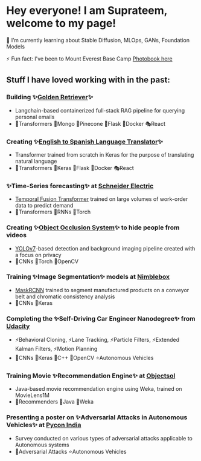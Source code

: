 # Hey everyone! I am Suprateem, welcome to my page!

🌱 I’m currently learning about Stable Diffusion, MLOps, GANs, Foundation Models

⚡ Fun fact: I've been to Mount Everest Base Camp [Photobook here](http://tinyurl.com/everest-photobook)

## Stuff I have loved working with in the past:

### Building ✨[Golden Retriever](https://github.com/suprateembanerjee/Golden-Retriever)✨
- Langchain-based containerized full-stack RAG pipeline for querying personal emails
- 🚀Transformers 🍃Mongo 🍃Pinecone 🔭Flask 🔭Docker 🎭React
  
### Creating ✨[English to Spanish Language Translator](https://github.com/suprateembanerjee/English-Spanish-Translator)✨
- Transformer trained from scratch in Keras for the purpose of translating natural language
- 🚀Transformers 🚀Keras 🔭Flask 🔭Docker 🎭React
  
### ✨Time-Series forecasting✨ at [Schneider Electric](www.se.com)
- [Temporal Fusion Transformer](https://blog.research.google/2021/12/interpretable-deep-learning-for-time.html) trained on large volumes of work-order data to predict demand
- 🚀Transformers 🚀RNNs 🚀Torch

### Creating ✨[Object Occlusion System](https://github.com/suprateembanerjee/Object-Occlusion)✨ to hide people from videos
- [YOLOv7](https://github.com/WongKinYiu/yolov7)-based detection and background imaging pipeline created with a focus on privacy
- 🚀CNNs 🚀Torch 🔭OpenCV
  
### Training ✨Image Segmentation✨ models at [Nimblebox](https://nimblebox.ai)
- [MaskRCNN](https://arxiv.org/abs/1703.06870) trained to segment manufactured products on a conveyor belt and chromatic consistency analysis
- 🚀CNNs 🚀Keras

### Completing the ✨Self-Driving Car Engineer Nanodegree✨ from [Udacity](www.udacity.com)
- ⚡Behavioral Cloning, ⚡Lane Tracking, ⚡Particle Filters, ⚡Extended Kalman Filters, ⚡Motion Planning
- 🚀CNNs 🚀Keras 🔭C++ 🔭OpenCV ⭐Autonomous Vehicles

### Training Movie ✨Recommendation Engine✨ at [Objectsol](https://objectsol.in)
- Java-based movie recommendation engine using Weka, trained on MovieLens1M
- 🚀Recommenders 🔭Java 🔭Weka

### Presenting a poster on ✨Adversarial Attacks in Autonomous Vehicles✨ at [Pycon India](https://www.python.org/events/python-events/845/)
- Survey conducted on various types of adversarial attacks applicable to Autonomous systems
- 🚀Adversarial Attacks ⭐Autonomous Vehicles




<!--
**suprateembanerjee/suprateembanerjee** is a ✨ _special_ ✨ repository because its `README.md` (this file) appears on your GitHub profile.

Here are some ideas to get you started:

- 🔭 I’m currently working on ...
- 🌱 I’m currently learning ...
- 👯 I’m looking to collaborate on ...
- 🤔 I’m looking for help with ...
- 💬 Ask me about ...
- 📫 How to reach me: ...
- 😄 Pronouns: ...
- ⚡ Fun fact: ...
-->
